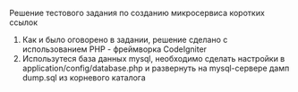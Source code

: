 Решение тестового задания по созданию микросервиса коротких ссылок
1) Как и было оговорено в задании, решение сделано с использованием PHP - фреймворка CodeIgniter
2) Использутеся база данных mysql, необходимо сделать настройки в application/config/database.php  и развернуть на mysql-сервере дамп dump.sql из корневого каталога
